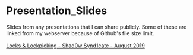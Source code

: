 # Presentation_Slides
Slides from any presentations that I can share publicly. Some of these are linked from my webserver because of Github's file size limit.
<br>
<br>
<a href="http://roccotechnology.com/Presentations/LocksLockpicking_Shad0wSynd1cate_August2019.pptx">Locks & Lockpicking - Shad0w Synd1cate - August 2019</a><br>
